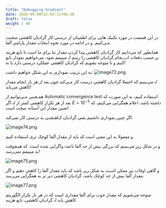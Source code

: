 ```yaml
---
title: "Debugging Gradient"
date: 2020-09-09T22:03:11+04:30
draft: false
weight : 40
---
```


در این قسمت در مورد تکنیک هایی برای اطمینان 
از درستی کار گرادیان کاهشی صحبت مـی‌کنیم.
و در ادامه در مورد نحوه انتخاب مقدار پارامتر آلفا.

همانطور که می‌دانیم کار گرادیان کاهشی پیدا کردن
مقدار تتا برای ما است تا تابع هزینه مینیمم شود.
می‌خواهیم  نمودار تابع $J$ بر حسب دفعات انــــجام 
گرادیان کاهشی را رسم کنیم و تا متوجه بشویم که
گرادیان کاهشی عملکرد درستی دارد یا نه!

به این ترتیب نموداری به 
این شکل خواهیم داشت:
![image72.png](../images/image72.png?width=15pc)

می‌بینیم که احتملا گرادیان
کاهشی درست کار مـی‌کند
چون بعد از هر بار انجام مقدار $J$ کاهش می‌یابد!

همـچنین مـی‌توانیم از Automatic convergence test استفاده کنیم، به این صورت که اگر $J$ بعد از هر تکرار 
کاهشی کمتر از $E= 10^{-3}$ داشته باشد، اعلام همگرایی
می‌کنیم، که تعیین مقدار این آستانه سخت است!

اگر چنین نموداری داشتیم
یعنی گرادیان کـاهـشـی به
درستی کار نمی‌کند:

![image74.png](../images/image74.png?width=15pc)

و معمولا به این معنی است که باید از مقدار آلفا
کوچک تری استفاده کنیم.

و در شکل زیر می‌بینیم 
که بزرگی بیش از حد آلفا
باعث واگرایی شده است.
که هیـچوقت به مینیمم
نمی‌رسد!

![image75.png](../images/image75.png?width=15pc)

و گاهی اوقات نیز ممکن اسـت به شکل زیر باشد
که باید مقدار آلفا را کاهش دهیم و اگر مقدار آلفا
بیش از حد کوچک باشد، گرادیان کاهشی دیر تر به
همگرایی می‌رسد.

![image77.png](../images/image77.png?width=20pc)

متوجه می‌شویم که مقدار خوب برای آلفا مقداری 
است که در هر بار تکرار الگوریتم گرادیان کاهشی،
تابع هزینه $J$ کاهش یابد.